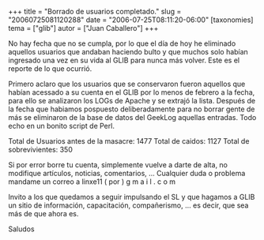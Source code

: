+++
title = "Borrado de usuarios completado."
slug = "20060725081120288"
date = "2006-07-25T08:11:20-06:00"
[taxonomies]
tema = ["glib"]
autor = ["Juan Caballero"]
+++

No hay fecha que no se cumpla, por lo que el día de hoy he eliminado
aquellos usuarios que andaban haciendo bulto y que muchos solo habían
ingresado una vez en su vida al GLIB para nunca más volver. Este es el
reporte de lo que ocurrió.

<!-- more -->
Primero aclaro que los usuarios que se conservaron fueron aquellos que
habían acessado a su cuenta en el GLIB por lo menos de febrero a la
fecha, para ello se analizaron los LOGs de Apache y se extrajó la lista.
Después de la fecha que habiamos pospuesto deliberadamente para no
borrar gente de más se eliminaron de la base de datos del GeekLog
aquellas entradas. Todo echo en un bonito script de Perl.

Total de Usuarios antes de la masacre: 1477 Total de caidos: 1127 Total
de sobrevivientes: 350

Si por error borre tu cuenta, simplemente vuelve a darte de alta, no
modifique artículos, noticias, comentarios, … Cualquier duda o problema
mandame un correo a linxe11 ( por ) g m a i l . c o m

Invito a los que quedamos a seguir impulsando el SL y que hagamos a GLIB
un sitio de información, capacitación, compañerismo, … es decir, que sea
más de que ahora es.

Saludos
